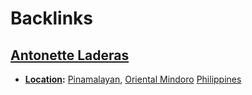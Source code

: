 
# Backlinks
## [Antonette Laderas](<Antonette Laderas.md>)
- **[Location](<Location.md>):** [Pinamalayan](<Pinamalayan.md>), [Oriental Mindoro](<Oriental Mindoro.md>) [Philippines](<Philippines.md>)

